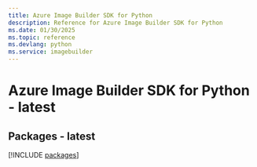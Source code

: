```yaml
---
title: Azure Image Builder SDK for Python
description: Reference for Azure Image Builder SDK for Python
ms.date: 01/30/2025
ms.topic: reference
ms.devlang: python
ms.service: imagebuilder
---
```

# Azure Image Builder SDK for Python - latest
## Packages - latest
[!INCLUDE [packages](image-builder-index.md)]